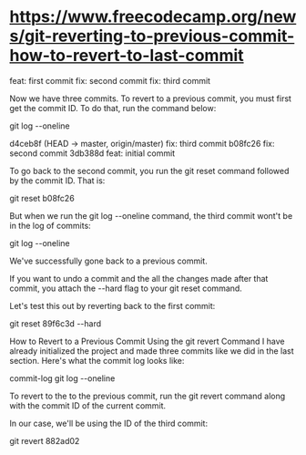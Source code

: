 # <https://www.freecodecamp.org/news/git-reverting-to-previous-commit-how-to-revert-to-last-commit>

feat: first commit
fix: second commit
fix: third commit

Now we have three commits. To revert to a previous commit, you must first get the commit ID. To do that, run the command below:

git log --oneline

d4ceb8f (HEAD -> master, origin/master) fix: third commit
b08fc26 fix: second commit
3db388d feat: initial commit

To go back to the second commit, you run the git reset command followed by the commit ID. That is:

git reset b08fc26

But when we run the git log --oneline command, the third commit wont't be in the log of commits:

git log --oneline

We've successfully gone back to a previous commit.

If you want to undo a commit and the all the changes made after that commit, you attach the --hard flag to your git reset command.

Let's test this out by reverting back to the first commit:

git reset 89f6c3d --hard



How to Revert to a Previous Commit Using the git revert Command
I have already initialized the project and made three commits like we did in the last section. Here's what the commit log looks like:

commit-log
git log --oneline


To revert to the to the previous commit, run the git revert command along with the commit ID of the current commit.

In our case, we'll be using the ID of the third commit:

git revert 882ad02